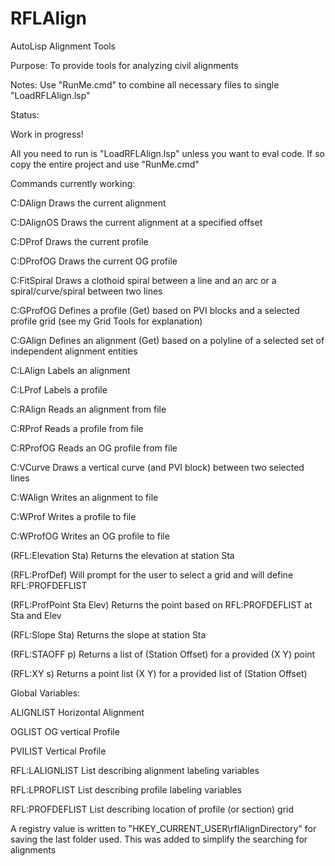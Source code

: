 # RFLAlign
AutoLisp Alignment Tools

Purpose:  To provide tools for analyzing civil alignments

Notes:  Use "RunMe.cmd" to combine all necessary files to single "LoadRFLAlign.lsp"

Status:

Work in progress!

All you need to run is "LoadRFLAlign.lsp" unless you want to eval code.  If so copy the entire project and use "RunMe.cmd"

Commands currently working:

C:DAlign                     Draws the current alignment

C:DAlignOS                   Draws the current alignment at a specified offset

C:DProf                      Draws the current profile

C:DProfOG                    Draws the current OG profile

C:FitSpiral                  Draws a clothoid spiral between a line and an arc or a spiral/curve/spiral between two lines

C:GProfOG                    Defines a profile (Get) based on PVI blocks and a selected profile grid (see my Grid Tools for explanation)

C:GAlign                     Defines an alignment (Get) based on a polyline of a selected set of independent alignment entities

C:LAlign                     Labels an alignment

C:LProf                      Labels a profile

C:RAlign                     Reads an alignment from file

C:RProf                      Reads a profile from file

C:RProfOG                    Reads an OG profile from file

C:VCurve                     Draws a vertical curve (and PVI block) between two selected lines

C:WAlign                     Writes an alignment to file

C:WProf                      Writes a profile to file

C:WProfOG                    Writes an OG profile to file

(RFL:Elevation Sta)          Returns the elevation at station Sta

(RFL:ProfDef)                Will prompt for the user to select a grid and will define RFL:PROFDEFLIST

(RFL:ProfPoint Sta Elev)     Returns the point based on RFL:PROFDEFLIST at Sta and Elev

(RFL:Slope Sta)              Returns the slope at station Sta

(RFL:STAOFF p)               Returns a list of (Station Offset) for a provided (X Y) point

(RFL:XY s)                   Returns a point list (X Y) for a provided list of (Station Offset)

Global Variables:

ALIGNLIST                    Horizontal Alignment

OGLIST                       OG vertical Profile

PVILIST                      Vertical Profile

RFL:LALIGNLIST               List describing alignment labeling variables

RFL:LPROFLIST                List describing profile labeling variables

RFL:PROFDEFLIST              List describing location of profile (or section) grid



A registry value is written to "HKEY_CURRENT_USER\\rflAlignDirectory" for saving the last folder used.  This was added to simplify the searching for alignments
